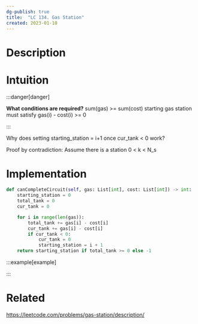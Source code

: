 ```yaml
---
dg-publish: true
title:  "LC 134. Gas Station"
created: 2023-01-10
---
```



# Description


# Intuition

:::danger[danger] 

**What conditions are required?**
sum(gas) >= sum(cost)
starting gas station must satisfy gas(i) - cost(i) >= 0

:::

Why does setting starting_station = i+1 once cur_tank < 0 work?

Proof by contradiction:
Assume there is a station 0 < k < N_s


# Implementation
```python
def canCompleteCircuit(self, gas: List[int], cost: List[int]) -> int:
	starting_station = 0
	total_tank = 0
	cur_tank = 0

	for i in range(len(gas)):
		total_tank += gas[i] - cost[i]
		cur_tank += gas[i] - cost[i]
		if cur_tank < 0:
			cur_tank = 0
			starting_station = i + 1
	return starting_station if total_tank >= 0 else -1
```

:::example[example] 


:::


# Related
https://leetcode.com/problems/gas-station/description/